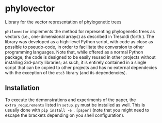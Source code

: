 # phylovector

Library for the vector representation of phylogenetic trees

`philovector` implements the method for representing phylogenetic trees as vectors (i.e., one-dimensional arrays) as described in Tresoldi (forth.). The library was developed as a high-level Python script, with code as close as possible to pseudo-code, in order to facilitate the conversion to other programming languages. Note that, while offered as a normal Python package, the code is designed to be easily reused in other projects without installing 3rd-party libraries; as such, it is entirely contained in a single script that can be copied to other projects and has no external dependecies with the exception of the `ete3` library (and its dependencies).

## Installation

To execute the demonstrations and experiments of the paper, the `extra_requirements` listed in `setup.py` must be installed as well. This is usually done with `pip install -e .[paper]` (note that you might need to escape the brackets depending on you shell configuration).